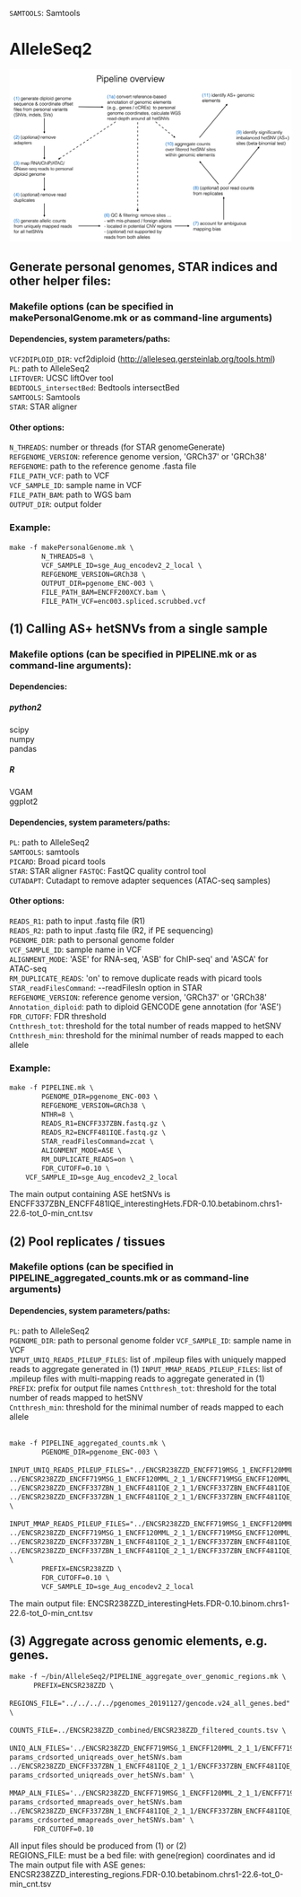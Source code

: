 ``SAMTOOLS``: Samtools  
# AlleleSeq2
![alt text](docs/pipeline_overview.png)
## Generate personal genomes, STAR indices and other helper files:

### Makefile options (can be specified in makePersonalGenome.mk or as command-line arguments)
#### Dependencies, system parameters/paths:  
``VCF2DIPLOID_DIR``: vcf2diploid (http://alleleseq.gersteinlab.org/tools.html)  
``PL``: path to AlleleSeq2  
``LIFTOVER``: UCSC liftOver tool  
``BEDTOOLS_intersectBed``: Bedtools intersectBed   
``SAMTOOLS``: Samtools  
``STAR``: STAR aligner  

#### Other options:
``N_THREADS``: number or threads (for STAR genomeGenerate)  
``REFGENOME_VERSION``: reference genome version, 'GRCh37' or 'GRCh38'  
``REFGENOME``: path to the reference genome .fasta file  
``FILE_PATH_VCF``: path to VCF  
``VCF_SAMPLE_ID``: sample name in VCF  
``FILE_PATH_BAM``: path to WGS bam  
``OUTPUT_DIR``: output folder  

### Example: 
```
make -f makePersonalGenome.mk \
        N_THREADS=8 \
        VCF_SAMPLE_ID=sge_Aug_encodev2_2_local \
        REFGENOME_VERSION=GRCh38 \
        OUTPUT_DIR=pgenome_ENC-003 \
        FILE_PATH_BAM=ENCFF200XCY.bam \
        FILE_PATH_VCF=enc003.spliced.scrubbed.vcf 
```



## (1) Calling AS+ hetSNVs from a single sample
### Makefile options (can be specified in PIPELINE.mk or as command-line arguments):
#### Dependencies:
##### python2 
scipy  
numpy  
pandas  
##### R
VGAM  
ggplot2  
#### Dependencies, system parameters/paths:
``PL``: path to AlleleSeq2  
``SAMTOOLS``: samtools  
``PICARD``: Broad picard tools  
``STAR``: STAR aligner
``FASTQC``: FastQC quality control tool  
``CUTADAPT``: Cutadapt to remove adapter sequences (ATAC-seq samples)

#### Other options:  
``READS_R1``: path to input .fastq file (R1)  
``READS_R2``: path to input .fastq file (R2, if PE sequencing)  
``PGENOME_DIR``: path to personal genome folder  
``VCF_SAMPLE_ID``: sample name in VCF  
``ALIGNMENT_MODE``: 'ASE' for RNA-seq, 'ASB' for ChIP-seq' and 'ASCA' for ATAC-seq  
``RM_DUPLICATE_READS``: 'on' to remove duplicate reads with picard tools  
``STAR_readFilesCommand``: --readFilesIn option in STAR  
``REFGENOME_VERSION``: reference genome version, 'GRCh37' or 'GRCh38'  
``Annotation_diploid``: path to diploid GENCODE gene annotation (for 'ASE')  
``FDR_CUTOFF``: FDR threshold  
``Cntthresh_tot``: threshold for the total number of reads mapped to hetSNV  
``Cntthresh_min``: threshold for the minimal number of reads mapped to each allele  

 

### Example:
```
make -f PIPELINE.mk \
        PGENOME_DIR=pgenome_ENC-003 \
        REFGENOME_VERSION=GRCh38 \
        NTHR=8 \
        READS_R1=ENCFF337ZBN.fastq.gz \
        READS_R2=ENCFF481IQE.fastq.gz \
        STAR_readFilesCommand=zcat \
        ALIGNMENT_MODE=ASE \
        RM_DUPLICATE_READS=on \
        FDR_CUTOFF=0.10 \
	VCF_SAMPLE_ID=sge_Aug_encodev2_2_local
```

The main output containing ASE hetSNVs is   
ENCFF337ZBN_ENCFF481IQE_interestingHets.FDR-0.10.betabinom.chrs1-22.6-tot_0-min_cnt.tsv



## (2) Pool replicates / tissues

### Makefile options (can be specified in PIPELINE_aggregated_counts.mk or as command-line arguments)
#### Dependencies, system parameters/paths:  
``PL``: path to AlleleSeq2  
``PGENOME_DIR``: path to personal genome folder 
``VCF_SAMPLE_ID``: sample name in VCF  
``INPUT_UNIQ_READS_PILEUP_FILES``: list of .mpileup files with uniquely mapped reads to aggregate generated in (1) 
``INPUT_MMAP_READS_PILEUP_FILES``: list of .mpileup files with multi-mapping reads to aggregate generated in (1) 
``PREFIX``: prefix for output file names 
``Cntthresh_tot``: threshold for the total number of reads mapped to hetSNV  
``Cntthresh_min``: threshold for the minimal number of reads mapped to each allele  


```

make -f PIPELINE_aggregated_counts.mk \
        PGENOME_DIR=pgenome_ENC-003 \
        INPUT_UNIQ_READS_PILEUP_FILES="../ENCSR238ZZD_ENCFF719MSG_1_ENCFF120MML_2_1_1/ENCFF719MSG_ENCFF120MML_hap1_uniqreads.mpileup    ../ENCSR238ZZD_ENCFF719MSG_1_ENCFF120MML_2_1_1/ENCFF719MSG_ENCFF120MML_hap2_uniqreads.mpileup ../ENCSR238ZZD_ENCFF337ZBN_1_ENCFF481IQE_2_1_1/ENCFF337ZBN_ENCFF481IQE_hap1_uniqreads.mpileup ../ENCSR238ZZD_ENCFF337ZBN_1_ENCFF481IQE_2_1_1/ENCFF337ZBN_ENCFF481IQE_hap2_uniqreads.mpileup" \
        INPUT_MMAP_READS_PILEUP_FILES="../ENCSR238ZZD_ENCFF719MSG_1_ENCFF120MML_2_1_1/ENCFF719MSG_ENCFF120MML_hap1_mmapreads.mpileup ../ENCSR238ZZD_ENCFF719MSG_1_ENCFF120MML_2_1_1/ENCFF719MSG_ENCFF120MML_hap2_mmapreads.mpileup ../ENCSR238ZZD_ENCFF337ZBN_1_ENCFF481IQE_2_1_1/ENCFF337ZBN_ENCFF481IQE_hap1_mmapreads.mpileup ../ENCSR238ZZD_ENCFF337ZBN_1_ENCFF481IQE_2_1_1/ENCFF337ZBN_ENCFF481IQE_hap2_mmapreads.mpileup" \
        PREFIX=ENCSR238ZZD \
        FDR_CUTOFF=0.10 \
        VCF_SAMPLE_ID=sge_Aug_encodev2_2_local
```

The main output file: ENCSR238ZZD_interestingHets.FDR-0.10.binom.chrs1-22.6-tot_0-min_cnt.tsv



## (3) Aggregate across genomic elements, e.g. genes. ### 

```
make -f ~/bin/AlleleSeq2/PIPELINE_aggregate_over_genomic_regions.mk \
	  PREFIX=ENCSR238ZZD \
	  REGIONS_FILE="../../../../pgenomes_20191127/gencode.v24_all_genes.bed" \
	  COUNTS_FILE=../ENCSR238ZZD_combined/ENCSR238ZZD_filtered_counts.tsv \
	  UNIQ_ALN_FILES='../ENCSR238ZZD_ENCFF719MSG_1_ENCFF120MML_2_1_1/ENCFF719MSG_ENCFF120MML_ASE-params_crdsorted_uniqreads_over_hetSNVs.bam ../ENCSR238ZZD_ENCFF337ZBN_1_ENCFF481IQE_2_1_1/ENCFF337ZBN_ENCFF481IQE_ASE-params_crdsorted_uniqreads_over_hetSNVs.bam' \
	  MMAP_ALN_FILES='../ENCSR238ZZD_ENCFF719MSG_1_ENCFF120MML_2_1_1/ENCFF719MSG_ENCFF120MML_ASE-params_crdsorted_mmapreads_over_hetSNVs.bam ../ENCSR238ZZD_ENCFF337ZBN_1_ENCFF481IQE_2_1_1/ENCFF337ZBN_ENCFF481IQE_ASE-params_crdsorted_mmapreads_over_hetSNVs.bam' \
	  FDR_CUTOFF=0.10  
```


All input files should be produced from (1) or (2)   
REGIONS_FILE: must be a bed file: with gene(region) coordinates and id    
The main output file with ASE genes: ENCSR238ZZD_interesting_regions.FDR-0.10.betabinom.chrs1-22.6-tot_0-min_cnt.tsv   
